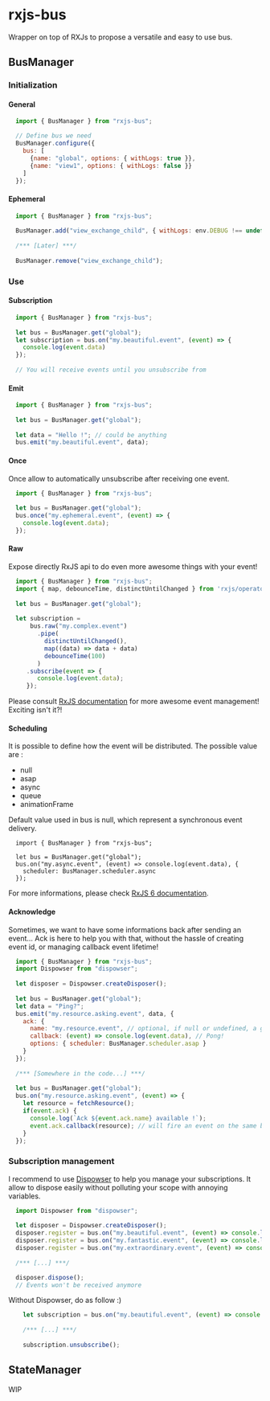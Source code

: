 # rxjs-bus

Wrapper on top of RXJs to propose a versatile and easy to use bus.

## BusManager
### Initialization
#### General
```javascript
  import { BusManager } from "rxjs-bus";

  // Define bus we need
  BusManager.configure({
    bus: [
      {name: "global", options: { withLogs: true }},
      {name: "view1", options: { withLogs: false }}
    ]
  });
```

#### Ephemeral
```javascript
  import { BusManager } from "rxjs-bus";
  
  BusManager.add("view_exchange_child", { withLogs: env.DEBUG !== undefined })
  
  /*** [Later] ***/
  
  BusManager.remove("view_exchange_child");
```

### Use
#### Subscription
```javascript
  import { BusManager } from "rxjs-bus";
  
  let bus = BusManager.get("global");
  let subscription = bus.on("my.beautiful.event", (event) => {
    console.log(event.data)
  });
  
  // You will receive events until you unsubscribe from 
```

#### Emit
```javascript
  import { BusManager } from "rxjs-bus";
  
  let bus = BusManager.get("global");
  
  let data = "Hello !"; // could be anything
  bus.emit("my.beautiful.event", data);
```

#### Once
Once allow to automatically unsubscribe after receiving one event.

```javascript
  import { BusManager } from "rxjs-bus";
  
  let bus = BusManager.get("global");
  bus.once("my.ephemeral.event", (event) => {
    console.log(event.data);
  });
```

#### Raw
Expose directly RxJS api to do even more awesome things with your event!
```javascript
  import { BusManager } from "rxjs-bus";
  import { map, debounceTime, distinctUntilChanged } from 'rxjs/operators';
  
  let bus = BusManager.get("global");
  
  let subscription =
      bus.raw("my.complex.event")
        .pipe(
          distinctUntilChanged(),
          map((data) => data + data)
          debounceTime(100)
        )
     .subscribe(event => {
        console.log(event.data);
     });
```

Please consult [RxJS documentation](https://www.learnrxjs.io/operators/) for more awesome event management!
Exciting isn't it?!

#### Scheduling
It is possible to define how the event will be distributed.
The possible value are :
* null
* asap
* async
* queue
* animationFrame

Default value used in bus is null, which represent a synchronous event delivery.

```javacript 
  import { BusManager } from "rxjs-bus";
  
  let bus = BusManager.get("global");
  bus.on("my.async.event", (event) => console.log(event.data), {
    scheduler: BusManager.scheduler.async
  });
```

For more informations, please check [RxJS 6 documentation](https://github.com/ReactiveX/rxjs/blob/master/doc/scheduler.md#scheduler-types).

#### Acknowledge
Sometimes, we want to have some informations back after sending an event... Ack is here to help you with that, without the hassle of creating event id, or managing callback event lifetime!

```javascript
  import { BusManager } from "rxjs-bus";
  import Dispowser from "dispowser";
  
  let disposer = Dispowser.createDisposer();
  
  let bus = BusManager.get("global");
  let data = "Ping?";
  bus.emit("my.resource.asking.event", data, {
    ack: {
      name: "my.resource.event", // optional, if null or undefined, a guid will be generated
      callback: (event) => console.log(event.data), // Pong! 
      options: { scheduler: BusManager.scheduler.asap }
    }
  });
  
  /*** [Somewhere in the code...] ***/
  
  let bus = BusManager.get("global");
  bus.on("my.resource.asking.event", (event) => {
    let resource = fetchResource();
    if(event.ack) {
      console.log(`Ack ${event.ack.name} available !`);
      event.ack.callback(resource); // will fire an event on the same bus, callback will not work after firing the first event
    }
  });
```

### Subscription management
I recommend to use [Dispowser](https://www.npmjs.com/package/dispowser) to help you manage your subscriptions. It allow to dispose easily without polluting your scope with annoying variables.

```javascript
  import Dispowser from "dispowser";
  
  let disposer = Dispowser.createDisposer();
  disposer.register = bus.on("my.beautiful.event", (event) => console.log(event.data));
  disposer.register = bus.on("my.fantastic.event", (event) => console.log(event.data));
  disposer.register = bus.on("my.extraordinary.event", (event) => console.log(event.data));
  
  /*** [...] ***/

  disposer.dispose();
  // Events won't be received anymore
```

Without Dispowser, do as follow :) 
```javascript
    let subscription = bus.on("my.beautiful.event", (event) => console.log(event.data));
    
    /*** [...] ***/
      
    subscription.unsubscribe();
```

## StateManager
WIP
